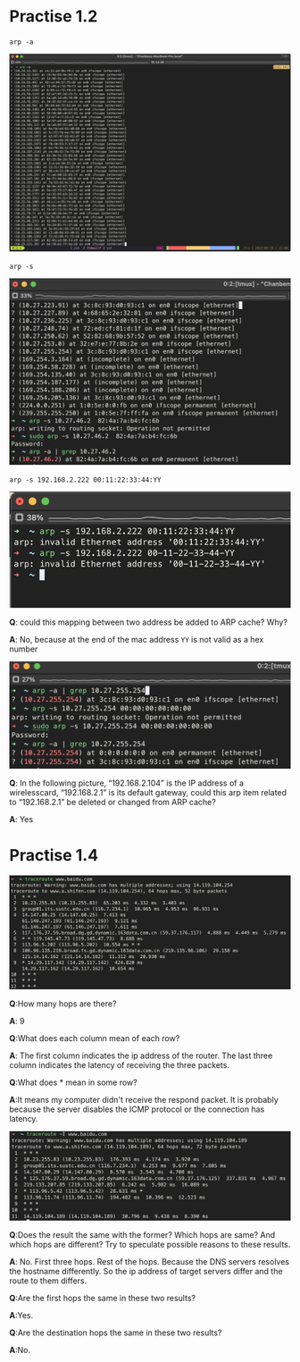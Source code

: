 # Practise 1.2

`arp -a`

![](1.png)

`arp -s`

![](2.png)

`arp -s 192.168.2.222 00:11:22:33:44:YY`

![](3.png)

**Q**: could this mapping between two address be added to ARP cache? Why?

**A**: No, because at the end of the mac address `YY` is not valid as a hex number

![](4.png)

**Q**: In the following picture, “192.168.2.104” is the IP address of a wirelesscard, “192.168.2.1” is its default gateway, could this arp item related to “192.168.2.1” be deleted or changed from ARP cache? 

**A**: Yes

# Practise 1.4

![](5.png)

**Q**:How many hops are there?

**A**: 9

**Q**:What does each column mean of each row? 

**A**: The first column indicates the ip address of the router. The last three column indicates the latency of receiving the three packets.

**Q**:What does * mean in some row?

**A**:It means my computer didn't receive the respond packet. It is probably because the server disables the ICMP protocol or the connection has latency.

![](6.png)

**Q**:Does the result the same with the former? Which hops are same? And which hops are different? Try to speculate possible reasons to these results.

**A**: No. First three hops. Rest of the hops. Because the DNS servers resolves the hostname differently. So the ip address of target servers differ and the route to them differs.

**Q**:Are the first hops the same in these two results? 

**A**:Yes.

**Q**:Are the destination hops the same in these two results? 

**A**:No.
